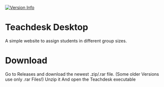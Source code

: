 [![Version Info](https://img.shields.io/static/v1?label=Version&message=v.1.0.0@beta1&color=orange&style=for-the-badge)](https://github.com/cjburkey01/ClaimChunk/releases)

# Teachdesk Desktop
A simple website to assign students in different group sizes.

# Download
Go to Releases and download the newest .zip/.rar file. (Some older Versions use only .rar Files!) 
Unzip it
And open the Teachdesk executable
